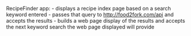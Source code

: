 RecipeFinder app:
	- displays a recipe index page based on a search keyword entered
	- passes that query to http://food2fork.com/api and accepts the results
	- builds a web page display of the results and accepts the next keyword search the web page displayed will provide
